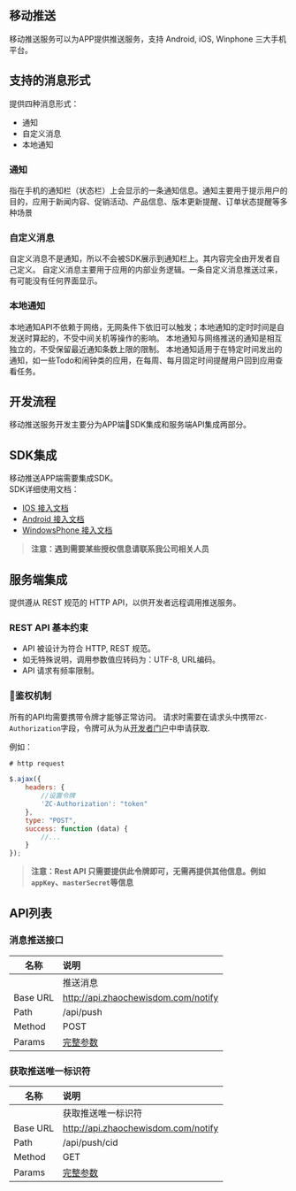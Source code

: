 ## 移动推送
移动推送服务可以为APP提供推送服务，支持 Android, iOS, Winphone 三大手机平台。

## 支持的消息形式

提供四种消息形式：
+ 通知
+ 自定义消息
+ 本地通知

### 通知
指在手机的通知栏（状态栏）上会显示的一条通知信息。通知主要用于提示用户的目的，应用于新闻内容、促销活动、产品信息、版本更新提醒、订单状态提醒等多种场景

### 自定义消息
自定义消息不是通知，所以不会被SDK展示到通知栏上。其内容完全由开发者自己定义。 自定义消息主要用于应用的内部业务逻辑。一条自定义消息推送过来，有可能没有任何界面显示。
### 本地通知
本地通知API不依赖于网络，无网条件下依旧可以触发；本地通知的定时时间是自发送时算起的，不受中间关机等操作的影响。 本地通知与网络推送的通知是相互独立的，不受保留最近通知条数上限的限制。 本地通知适用于在特定时间发出的通知，如一些Todo和闹钟类的应用，在每周、每月固定时间提醒用户回到应用查看任务。

## 开发流程
移动推送服务开发主要分为APP端SDK集成和服务端API集成两部分。

## SDK集成
移动推送APP端需要集成SDK。  
SDK详细使用文档：
+ [IOS 接入文档](https://docs.jiguang.cn/jpush/client/iOS/ios_sdk/)
+ [Android 接入文档](https://docs.jiguang.cn/jpush/client/Android/android_sdk/)
+ [WindowsPhone 接入文档](https://docs.jiguang.cn/jpush/client/WindowsPhone/winphone_sdk/)
> **注意：遇到需要某些授权信息请联系我公司相关人员**

## 服务端集成

提供遵从 REST 规范的 HTTP API，以供开发者远程调用推送服务。

### REST API 基本约束
+ API 被设计为符合 HTTP, REST 规范。
+ 如无特殊说明，调用参数值应转码为：UTF-8, URL编码。
+ API 请求有频率限制。

### 鉴权机制

所有的API均需要携带令牌才能够正常访问。
请求时需要在请求头中携带`ZC-Authorization`字段，令牌可从为从[开发者门户](http://developer.zhaochewisdom.com/portal)中申请获取.

例如：
``` JavaScript
# http request

$.ajax({
    headers: {
        //设置令牌
        'ZC-Authorization': "token"
    },
    type: "POST",
    success: function (data) {
        //...
    }
});
```
> **注意：Rest API 只需要提供此令牌即可，无需再提供其他信息。例如`appKey`、`masterSecret`等信息**

## API列表

### 消息推送接口

| 名称     | 说明                                                                       |
| -------- | :------------------------------------------------------------------------- |
|          | 推送消息                                                                   |
| Base URL | http://api.zhaochewisdom.com/notify                                        |
| Path     | /api/push                                                                      |
| Method   | POST                                                                       |
| Params   | [完整参数](https://docs.jiguang.cn/jpush/server/push/rest_api_v3_push/#_7) |

### 获取推送唯一标识符

| 名称     | 说明                                                                        |
| -------- | :-------------------------------------------------------------------------- |
|          | 获取推送唯一标识符                                                          |
| Base URL | http://api.zhaochewisdom.com/notify                                         |
| Path     | /api/push/cid                                                                   |
| Method   | GET                                                                         |
| Params   | [完整参数](https://docs.jiguang.cn/jpush/server/push/rest_api_v3_push/#cid) |